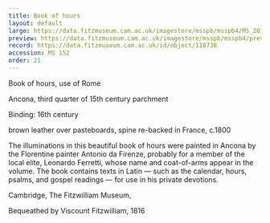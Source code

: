 ```yaml
---
title: Book of hours
layout: default
large: https://data.fitzmuseum.cam.ac.uk/imagestore/msspb/msspb4/MS_20152_20_2813v_2014r_29.jpg
preview: https://data.fitzmuseum.cam.ac.uk/imagestore/msspb/msspb4/preview_MS_20152_20_2813v_2014r_29.jpg
record: https://data.fitzmuseum.cam.ac.uk/id/object/118738
accession: MS 152
order: 21
---
```


Book of hours, use of Rome

Ancona, third quarter of 15th century parchment

Binding: 16th century

brown leather over pasteboards, spine re-backed in France, c.1800

The illuminations in this beautiful book of hours were painted in Ancona by the Florentine painter Antonio da Firenze, probably for a member of the local elite, Leonardo Ferretti, whose name and coat-of-arms appear in the volume. The book contains texts in Latin — such as the calendar, hours, psalms, and gospel readings — for use in his private devotions.

Cambridge, The Fitzwilliam Museum,

Bequeathed by Viscount Fitzwilliam, 1816
